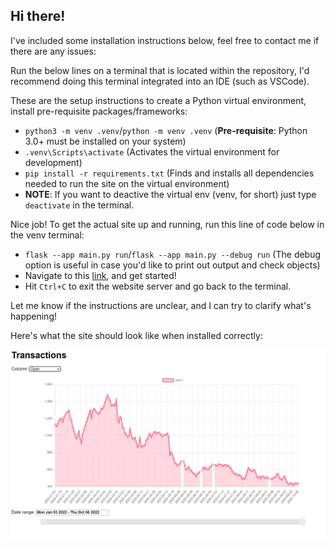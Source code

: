 ## Hi there!

I've included some installation instructions below, feel free to contact me if there are any issues:

Run the below lines on a terminal that is located within the repository, I'd recommend doing this terminal integrated into an IDE (such as VSCode). 

These are the setup instructions to create a Python virtual environment, install pre-requisite packages/frameworks:
- `python3 -m venv .venv`/`python -m venv .venv` (**Pre-requisite**: Python 3.0+ must be installed on your system)
- `.venv\Scripts\activate` (Activates the virtual environment for development)
- `pip install -r requirements.txt` (Finds and installs all dependencies needed to run the site on the virtual environment)
- **NOTE**: If you want to deactive the virtual env (venv, for short) just type `deactivate` in the terminal. 

Nice job! To get the actual site up and running, run this line of code below in the venv terminal:
- `flask --app main.py run`/`flask --app main.py --debug run` (The debug option is useful in case you'd like to print out output and check objects)
- Navigate to this [link](http://127.0.0.1:5000/), and get started!
- Hit `Ctrl+C` to exit the website server and go back to the terminal.

Let me know if the instructions are unclear, and I can try to clarify what's happening!

Here's what the site should look like when installed correctly:

![Landing Page](screenshot.jpg)